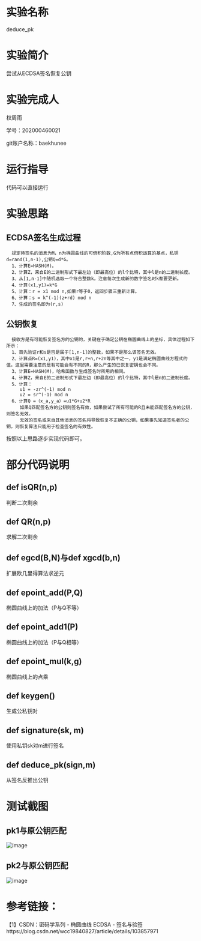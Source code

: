 # 实验名称
deduce_pk

# 实验简介
尝试从ECDSA签名恢复公钥

# 实验完成人
权周雨 

学号：202000460021 

git账户名称：baekhunee

# 运行指导
代码可以直接运行

# 实验思路
## ECDSA签名生成过程
```
  规定待签名的消息为M，n为椭圆曲线的可倍积阶数,G为所有点倍积运算的基点，私钥d=rand(1,n-1),公钥Q=d*G。
  1、计算E=HASH(M)。
  2、计算Z，来自E的二进制形式下最左边（即最高位）的l个比特，其中l是n的二进制长度。
  3、从[1,n-1]中随机选取一个符合整数k，注意每次生成新的数字签名时k都要更新。
  4、计算(x1,y1)=k*G
  5、计算：r = x1 mod n,如果r等于0，返回步骤三重新计算。
  6、计算：s = k^(-1)(z+rd) mod n
  7、生成的签名即为(r,s)
```
 
## 公钥恢复
```
  接收方是有可能恢复签名方的公钥的，关键在于确定公钥在椭圆曲线上的坐标，具体过程如下所示：
  1、首先验证r和s是否是属于[1,n-1]的整数，如果不是那么该签名无效。
  2、计算点R=(x1,y1)，其中x1是r,r+n,r+2n等其中之一，y1是满足椭圆曲线方程式的值。这里需要注意的是有可能会有不同的R，那么产生的已恢复密钥也会不同。
  3、计算E=HASH(M)，哈希函数与生成签名时所用的相同。
  4、计算Z，来自E的二进制形式下最左边（即最高位）的l个比特，其中l是n的二进制长度。
  5、计算：
     u1 = -zr^(-1) mod n
     u2 = sr^(-1) mod n
  6、计算Q =（x_a,y_a）=u1*G+u2*R
     如果Q匹配签名方的公钥则签名有效，如果尝试了所有可能的R且未能匹配签名方的公钥，则签名无效。
     无效的签名或来自其他消息的签名将导致恢复不正确的公钥，如果事先知道签名者的公钥，则恢复算法只能用于检查签名的有效性。
```
  按照以上思路逐步实现代码即可。
  
# 部分代码说明
## def isQR(n,p)
判断二次剩余
## def QR(n,p)
求解二次剩余
## def egcd(B,N)与def xgcd(b,n)
扩展欧几里得算法求逆元
## def epoint_add(P,Q)
椭圆曲线上的加法（P与Q不等）
## def epoint_add1(P)
椭圆曲线上的加法（P与Q相等）
## def epoint_mul(k,g)
椭圆曲线上的点乘
## def keygen()
生成公私钥对
## def signature(sk, m)
使用私钥sk对m进行签名
## def deduce_pk(sign,m)
从签名反推出公钥

# 测试截图
## pk1与原公钥匹配
![image](https://user-images.githubusercontent.com/105578152/181173613-b397fde5-68ad-4fa2-ab64-86877c020b0c.png)

## pk2与原公钥匹配
![image](https://user-images.githubusercontent.com/105578152/181173523-0467e8be-7e6c-4637-b8d3-5df4a6c4e090.png)

# 参考链接：
【1】CSDN：密码学系列 - 椭圆曲线 ECDSA - 签名与验签https://blog.csdn.net/wcc19840827/article/details/103857971
